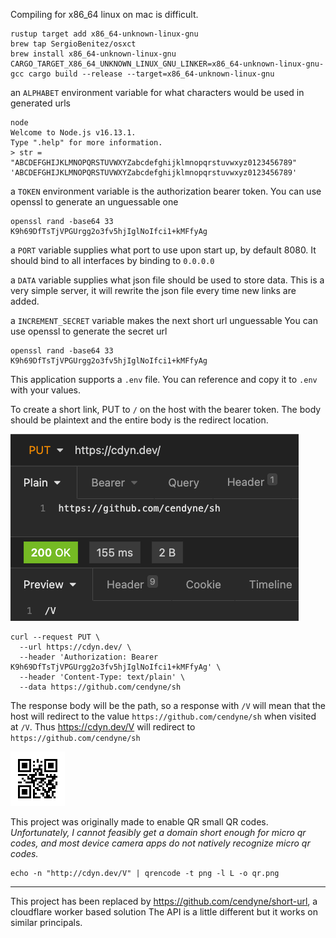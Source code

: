 Compiling for x86_64 linux on mac is difficult.

```
rustup target add x86_64-unknown-linux-gnu
brew tap SergioBenitez/osxct
brew install x86_64-unknown-linux-gnu
CARGO_TARGET_X86_64_UNKNOWN_LINUX_GNU_LINKER=x86_64-unknown-linux-gnu-gcc cargo build --release --target=x86_64-unknown-linux-gnu
```

an `ALPHABET` environment variable for what characters would be used in generated urls

```
node
Welcome to Node.js v16.13.1.
Type ".help" for more information.
> str = "ABCDEFGHIJKLMNOPQRSTUVWXYZabcdefghijklmnopqrstuvwxyz0123456789"
'ABCDEFGHIJKLMNOPQRSTUVWXYZabcdefghijklmnopqrstuvwxyz0123456789'
```

a `TOKEN` environment variable is the authorization bearer token.
You can use openssl to generate an unguessable one
```
openssl rand -base64 33
K9h69DfTsTjVPGUrgg2o3fv5hjIglNoIfci1+kMFfyAg
```

a `PORT` variable supplies what port to use upon start up, by default 8080.
It should bind to all interfaces by binding to `0.0.0.0`

a `DATA` variable supplies what json file should be used to store data.
This is a very simple server, it will rewrite the json file every time new links are added.

a `INCREMENT_SECRET` variable makes the next short url unguessable
You can use openssl to generate the secret url
```
openssl rand -base64 33
K9h69DfTsTjVPGUrgg2o3fv5hjIglNoIfci1+kMFfyAg
```

This application supports a `.env` file. You can reference [](example.env) and copy it to `.env` with your values.

To create a short link, PUT to `/` on the host with the bearer token.
The body should be plaintext and the entire body is the redirect location.

![](/example.png)

```
curl --request PUT \
  --url https://cdyn.dev/ \
  --header 'Authorization: Bearer K9h69DfTsTjVPGUrgg2o3fv5hjIglNoIfci1+kMFfyAg' \
  --header 'Content-Type: text/plain' \
  --data https://github.com/cendyne/sh
```

The response body will be the path, so a response with `/V` will mean that the host will redirect to the value `https://github.com/cendyne/sh` when visited at `/V`. Thus https://cdyn.dev/V will redirect to `https://github.com/cendyne/sh`

![](qr.png)

This project was originally made to enable QR small QR codes.
_Unfortunately, I cannot feasibly get a domain short enough for micro qr codes, and most device camera apps do not natively recognize micro qr codes._

```
echo -n "http://cdyn.dev/V" | qrencode -t png -l L -o qr.png
```

-----

This project has been replaced by https://github.com/cendyne/short-url, a cloudflare worker based solution
The API is a little different but it works on similar principals.
